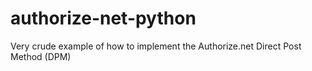 authorize-net-python
====================

Very crude example of how to implement the Authorize.net Direct Post Method (DPM)
